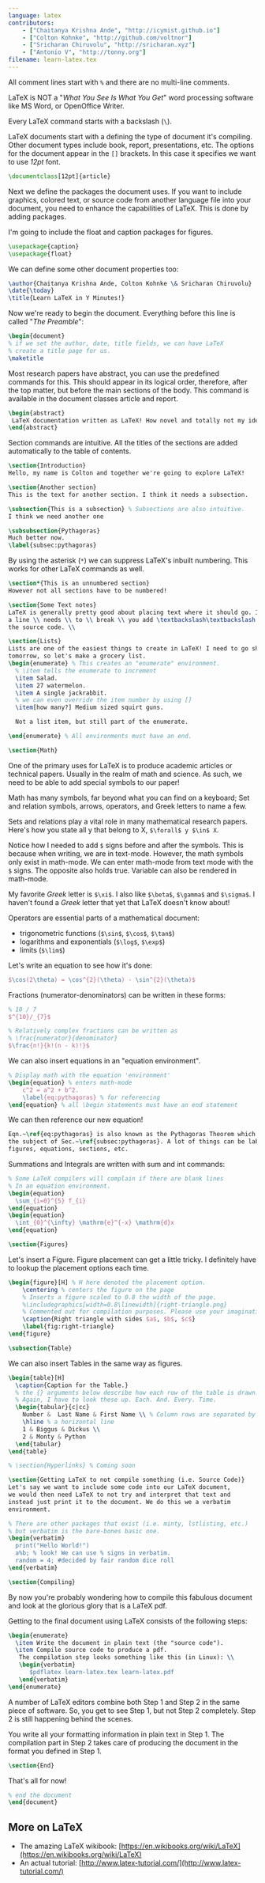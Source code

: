 ```yaml
---
language: latex
contributors:
    - ["Chaitanya Krishna Ande", "http://icymist.github.io"]
    - ["Colton Kohnke", "http://github.com/voltnor"]
    - ["Sricharan Chiruvolu", "http://sricharan.xyz"]
    - ["Antonio V", "http://tonny.org"]
filename: learn-latex.tex
---
```


All comment lines start with `%` and there are no multi-line comments.

LaTeX is NOT a "*What You See Is What You Get*" word processing software like
MS Word, or OpenOffice Writer.

Every LaTeX command starts with a backslash (`\`).

LaTeX documents start with a defining the type of document it's compiling. Other
document types include book, report, presentations, etc. The options for the
document appear in the `[]` brackets. In this case it specifies we want to use
*12pt* font.

```latex
\documentclass[12pt]{article}
```

Next we define the packages the document uses. If you want to include graphics,
colored text, or source code from another language file into your document, 
you need to enhance the capabilities of LaTeX. This is done by adding packages. 

I'm going to include the float and caption packages for figures.

```latex
\usepackage{caption}
\usepackage{float}
```

We can define some other document properties too:

```latex
\author{Chaitanya Krishna Ande, Colton Kohnke \& Sricharan Chiruvolu}
\date{\today}
\title{Learn LaTeX in Y Minutes!}
````

Now we're ready to begin the document. Everything before this line is called
"*The Preamble*":

```latex
\begin{document} 
% if we set the author, date, title fields, we can have LaTeX 
% create a title page for us.
\maketitle
```

Most research papers have abstract, you can use the predefined commands for this.
This should appear in its logical order, therefore, after the top matter, but
before the main sections of the body. This command is available in the document
classes article and report.

```latex
\begin{abstract}
 LaTeX documentation written as LaTeX! How novel and totally not my idea!
\end{abstract}
```

Section commands are intuitive. All the titles of the sections are added
automatically to the table of contents.

```latex
\section{Introduction}
Hello, my name is Colton and together we're going to explore LaTeX!

\section{Another section}
This is the text for another section. I think it needs a subsection.

\subsection{This is a subsection} % Subsections are also intuitive.
I think we need another one

\subsubsection{Pythagoras}
Much better now.
\label{subsec:pythagoras}
```

By using the asterisk (`*`) we can suppress LaTeX's inbuilt numbering. This works for
other LaTeX commands as well.

```latex
\section*{This is an unnumbered section} 
However not all sections have to be numbered!

\section{Some Text notes}
LaTeX is generally pretty good about placing text where it should go. If 
a line \\ needs \\ to \\ break \\ you add \textbackslash\textbackslash to 
the source code. \\ 

\section{Lists}
Lists are one of the easiest things to create in LaTeX! I need to go shopping
tomorrow, so let's make a grocery list.
\begin{enumerate} % This creates an "enumerate" environment.
  % \item tells the enumerate to increment
  \item Salad.
  \item 27 watermelon.
  \item A single jackrabbit.
  % we can even override the item number by using []
  \item[how many?] Medium sized squirt guns.

  Not a list item, but still part of the enumerate.

\end{enumerate} % All environments must have an end.

\section{Math}
```

One of the primary uses for LaTeX is to produce academic articles or  technical
papers. Usually in the realm of math and science. As such, we need to be able
to add special symbols to our paper!

Math has many symbols, far beyond what you can find on a keyboard; Set and
relation symbols, arrows, operators, and Greek letters to name a few.

Sets and relations play a vital role in many mathematical research papers.
Here's how you state all y that belong to X, `$\forall$ y $\in$ X`.

Notice how I needed to add `$` signs before and after the symbols. This is
because when writing, we are in text-mode. However, the math symbols only exist
in math-mode. We can enter math-mode from text mode with the `$` signs. The
opposite also holds true. Variable can also be rendered in math-mode.

My favorite *Greek* letter is `$\xi$`. I also like `$\beta$`, `$\gamma$` and
`$\sigma$`. I haven't found a *Greek* letter that yet that LaTeX doesn't know
about!

Operators are essential parts of a mathematical document: 

* trigonometric functions (`$\sin$`, `$\cos$`, `$\tan$`)
* logarithms and exponentials (`$\log$`, `$\exp$`)
* limits (`$\lim$`)

Let's write an equation to see how it's done:

```latex
$\cos(2\theta) = \cos^{2}(\theta) - \sin^{2}(\theta)$
```

Fractions (numerator-denominators) can be written in these forms:

```latex
% 10 / 7
$^{10}/_{7}$ 

% Relatively complex fractions can be written as
% \frac{numerator}{denominator}
$\frac{n!}{k!(n - k)!}$
```

We can also insert equations in an "equation environment". 

```latex
% Display math with the equation 'environment'
\begin{equation} % enters math-mode
    c^2 = a^2 + b^2.
    \label{eq:pythagoras} % for referencing
\end{equation} % all \begin statements must have an end statement
```

We can then reference our new equation! 

```latex
Eqn.~\ref{eq:pythagoras} is also known as the Pythagoras Theorem which is also
the subject of Sec.~\ref{subsec:pythagoras}. A lot of things can be labeled: 
figures, equations, sections, etc.
```

Summations and Integrals are written with sum and int commands:

```latex
% Some LaTeX compilers will complain if there are blank lines
% In an equation environment.
\begin{equation} 
  \sum_{i=0}^{5} f_{i}
\end{equation} 
\begin{equation} 
  \int_{0}^{\infty} \mathrm{e}^{-x} \mathrm{d}x
\end{equation} 

\section{Figures}
```

Let's insert a Figure. Figure placement can get a little tricky. I definitely
have to lookup the placement options each time.

```latex
\begin{figure}[H] % H here denoted the placement option. 
    \centering % centers the figure on the page
    % Inserts a figure scaled to 0.8 the width of the page.
    %\includegraphics[width=0.8\linewidth]{right-triangle.png} 
    % Commented out for compilation purposes. Please use your imagination.
    \caption{Right triangle with sides $a$, $b$, $c$}
    \label{fig:right-triangle}
\end{figure}

\subsection{Table}
```

We can also insert Tables in the same way as figures.

```latex
\begin{table}[H]
  \caption{Caption for the Table.}
  % the {} arguments below describe how each row of the table is drawn.
  % Again, I have to look these up. Each. And. Every. Time.
  \begin{tabular}{c|cc} 
    Number &  Last Name & First Name \\ % Column rows are separated by $
    \hline % a horizontal line
    1 & Biggus & Dickus \\
    2 & Monty & Python
  \end{tabular}
\end{table}

% \section{Hyperlinks} % Coming soon

\section{Getting LaTeX to not compile something (i.e. Source Code)}
Let's say we want to include some code into our LaTeX document,
we would then need LaTeX to not try and interpret that text and
instead just print it to the document. We do this we a verbatim 
environment. 

% There are other packages that exist (i.e. minty, lstlisting, etc.)
% but verbatim is the bare-bones basic one.
\begin{verbatim} 
  print("Hello World!")
  a%b; % look! We can use % signs in verbatim. 
  random = 4; #decided by fair random dice roll
\end{verbatim}

\section{Compiling}
```

By now you're probably wondering how to compile this fabulous document and look
at the glorious glory that is a LaTeX pdf.

Getting to the final document using LaTeX consists of the following steps:

```latex
\begin{enumerate}
  \item Write the document in plain text (the "source code").
  \item Compile source code to produce a pdf. 
   The compilation step looks something like this (in Linux): \\
   \begin{verbatim} 
      $pdflatex learn-latex.tex learn-latex.pdf 
   \end{verbatim}
\end{enumerate}
```

A number of LaTeX editors combine both Step 1 and Step 2 in the same piece of
software. So, you get to see Step 1, but not Step 2 completely.
Step 2 is still happening behind the scenes.

You write all your formatting information in plain text in Step 1.
The compilation part in Step 2 takes care of producing the document in the
format you defined in Step 1.

```latex
\section{End}
```

That's all for now!

```latex
% end the document
\end{document}
```
## More on LaTeX

* The amazing LaTeX wikibook: [https://en.wikibooks.org/wiki/LaTeX](https://en.wikibooks.org/wiki/LaTeX)
* An actual tutorial: [http://www.latex-tutorial.com/](http://www.latex-tutorial.com/)
